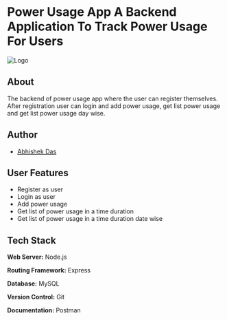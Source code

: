 # Power Usage App A Backend Application To Track Power Usage For Users

![Logo](https://www.linkpicture.com/q/Screenshot-2023-03-03-101138.png)

## About

The backend of power usage app where the user can register themselves. After registration user can login and add power usage, get list power usage and get list power usage day wise.

## Author
- [Abhishek Das](https://github.com/abhidas0810)

## User Features

- Register as user
- Login as user
- Add power usage
- Get list of power usage in a time duration
- Get list of power usage in a time duration date wise

## Tech Stack

**Web Server:** Node.js

**Routing Framework:** Express

**Database:** MySQL

**Version Control:** Git

**Documentation:** Postman
